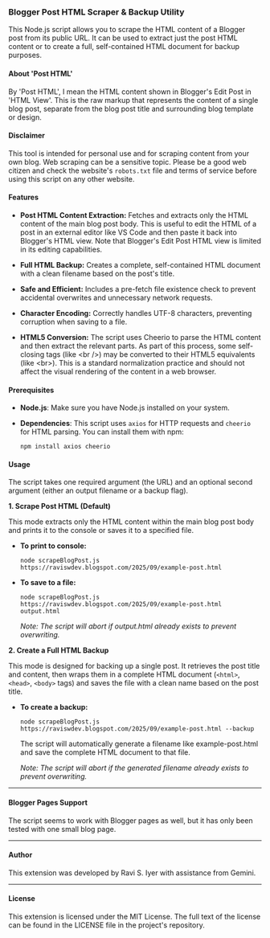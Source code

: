 ### Blogger Post HTML Scraper & Backup Utility

This Node.js script allows you to scrape the HTML content of a Blogger post from its public URL. It can be used to extract just the post HTML content or to create a full, self-contained HTML document for backup purposes.

#### About 'Post HTML'

By 'Post HTML', I mean the HTML content shown in Blogger's Edit Post in 'HTML View'. This is the raw markup that represents the content of a single blog post, separate from the blog post title and surrounding blog template or design.

#### Disclaimer

This tool is intended for personal use and for scraping content from your own blog. Web scraping can be a sensitive topic. Please be a good web citizen and check the website's `robots.txt` file and terms of service before using this script on any other website.

#### Features

* **Post HTML Content Extraction:** Fetches and extracts only the HTML content of the main blog post body. This is useful to edit the HTML of a post in an external editor like VS Code and then paste it back into Blogger's HTML view. Note that Blogger's Edit Post HTML view is limited in its editing capabilities.

* **Full HTML Backup:** Creates a complete, self-contained HTML document with a clean filename based on the post's title.

* **Safe and Efficient:** Includes a pre-fetch file existence check to prevent accidental overwrites and unnecessary network requests.

* **Character Encoding:** Correctly handles UTF-8 characters, preventing corruption when saving to a file.

* **HTML5 Conversion:** The script uses Cheerio to parse the HTML content and then extract the relevant parts. As part of this process, some self-closing tags (like \<br />) may be converted to their HTML5 equivalents (like \<br>). This is a standard normalization practice and should not affect the visual rendering of the content in a web browser.

#### Prerequisites

* **Node.js**: Make sure you have Node.js installed on your system.

* **Dependencies**: This script uses `axios` for HTTP requests and `cheerio` for HTML parsing. You can install them with npm:

    ```
    npm install axios cheerio
    ```

#### Usage

The script takes one required argument (the URL) and an optional second argument (either an output filename or a backup flag).

**1. Scrape Post HTML (Default)**

This mode extracts only the HTML content within the main blog post body and prints it to the console or saves it to a specified file.

* **To print to console:**

    ```
    node scrapeBlogPost.js https://raviswdev.blogspot.com/2025/09/example-post.html
    ```

* **To save to a file:**

    ```
    node scrapeBlogPost.js https://raviswdev.blogspot.com/2025/09/example-post.html output.html
    ```
    *Note: The script will abort if output.html already exists to prevent overwriting.*

**2. Create a Full HTML Backup**

This mode is designed for backing up a single post. It retrieves the post title and content, then wraps them in a complete HTML document (`<html>`, `<head>`, `<body>` tags) and saves the file with a clean name based on the post title.

* **To create a backup:**

    ```
    node scrapeBlogPost.js https://raviswdev.blogspot.com/2025/09/example-post.html --backup
    ```
    The script will automatically generate a filename like example-post.html and save the complete HTML document to that file.

    *Note: The script will abort if the generated filename already exists to prevent overwriting.*

---

#### Blogger Pages Support

The script seems to work with Blogger pages as well, but it has only been tested with one small blog page.

---

#### Author

This extension was developed by Ravi S. Iyer with assistance from Gemini.

---

#### License

This extension is licensed under the MIT License. The full text of the license can be found in the LICENSE file in the project's repository.
